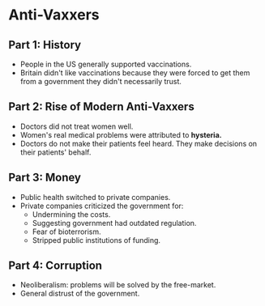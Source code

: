 # Anti-Vaxxers

## Part 1: History

* People in the US generally supported vaccinations.
* Britain didn't like vaccinations because they were forced to get them from a government they didn't necessarily trust.

## Part 2: Rise of Modern Anti-Vaxxers

* Doctors did not treat women well.
* Women's real medical problems were attributed to **hysteria.**
* Doctors do not make their patients feel heard. They make decisions on their patients' behalf.

## Part 3: Money

* Public health switched to private companies.
* Private companies criticized the government for:
  * Undermining the costs.
  * Suggesting government had outdated regulation.
  * Fear of bioterrorism.
  * Stripped public institutions of funding.

## Part 4: Corruption

* Neoliberalism: problems will be solved by the free-market. 
* General distrust of the government.

